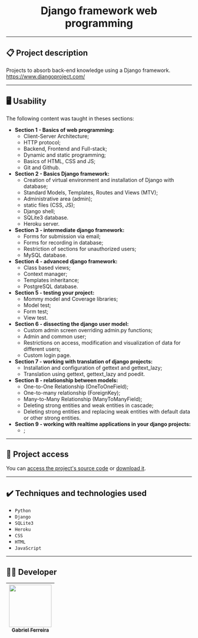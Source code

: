 <h1 align="center">Django framework web programming</h1>

<hr>

## 📋 Project description

<p align="justify">
  Projects to absorb back-end knowledge using a Django framework.<br>
  <a href='https://www.djangoproject.com/'>https://www.djangoproject.com/</a>
</p>

<hr>


## 🖥️ Usability

<p align="justify">

<!--sec data-title="Prompt: OS X and Linux" data-id="OSX_Linux_prompt" data-collapse=true ces--><!--endsec-->

</p> 

<p align="justify">
  The following content was taught in theses sections: <br>
  <ul>
    <li>
      <b>Section 1 - Basics of web programming:</b>
      <ul>
        <li>Client-Server Architecture;</li>
        <li>HTTP protocol;</li>
        <li>Backend, Frontend and Full-stack;</li>
        <li>Dynamic and static programming;</li>
        <li>Basics of HTML, CSS and JS;</li>
        <li>Git and Github.</li>
      </ul>
    </li>
    <li>
      <b>Section 2 - Basics Django framework:</b>
      <ul>
        <li>Creation of virtual environment and installation of Django with database;</li>
        <li>Standard Models, Templates, Routes and Views (MTV);</li>
        <li>Administrative area (admin);</li>
        <li>static files (CSS, JS);</li>
        <li>Django shell;</li>
        <li>SQLite3 database.</li>
        <li>Heroku server.</li>
      </ul>
    </li>
    <li>
      <b>Section 3 - intermediate django framework:</b>
      <ul>
        <li>Forms for submission via email;</li>
        <li>Forms for recording in database;</li>
        <li>Restriction of sections for unauthorized users;</li>
        <li>MySQL database.</li>
      </ul>
    </li>
    <li>
      <b>Section 4 - advanced django framework:</b>
      <ul>
        <li>Class based views;</li>
        <li>Context manager;</li>
        <li>Templates inheritance;</li>
        <li>PostgreSQL database.</li>
      </ul>
    </li>
    <li>
      <b>Section 5 - testing your project:</b>
      <ul>
        <li>Mommy model and Coverage libraries;</li>
        <li>Model test;</li>
        <li>Form test;</li>
        <li>View test.</li>
      </ul>
    </li>
    <li>
      <b>Section 6 - dissecting the django user model:</b>
      <ul>
        <li>Custom admin screen overriding admin.py functions;</li>
        <li>Admin and common user;</li>
        <li>Restrictions on access, modification and visualization of data for different users;</li>
        <li>Custom login page.</li>
      </ul>
    </li>
    <li>
      <b>Section 7 - working with translation of django projects:</b>
      <ul>
        <li>Installation and configuration of gettext and gettext_lazy;</li>
        <li>Translation using gettext, gettext_lazy and poedit.</li>
      </ul>
    </li>
    <li>
      <b>Section 8 - relationship between models:</b>
      <ul>
        <li>One-to-One Relationship (OneToOneField);</li>
        <li>One-to-many relationship (ForeignKey);</li>
        <li>Many-to-Many Relationship (ManyToManyField);</li>
        <li>Deleting strong entities and weak entities in cascade;</li>
        <li>Deleting strong entities and replacing weak entities with default data or other strong entities.</li>
      </ul>
    </li>
    <li>
      <b>Section 9 - working with realtime applications in your django projects:</b>
      <ul>
        <li>;</li>
      </ul>
    </li>
  </ul>
</p>

<hr>

## 📁 Project access

You can [access the project's source code](https://github.com/GabesSeven/django-framework-web-programming/) or [download it](https://github.com/GabesSeven/django-framework-web-programming/archive/refs/heads/main.zip).

<hr>

## ✔️ Techniques and technologies used

- ``Python``
- ``Django``
- ``SQLite3``
- ``Heroku``
- ``CSS``
- ``HTML``
- ``JavaScript``

<hr>

## 🧑‍💻 Developer

| [<img src="https://avatars.githubusercontent.com/u/37443722?v=4" width=115><br><sub>Gabriel Ferreira</sub>](https://github.com/GabesSeven)
| :---: 
